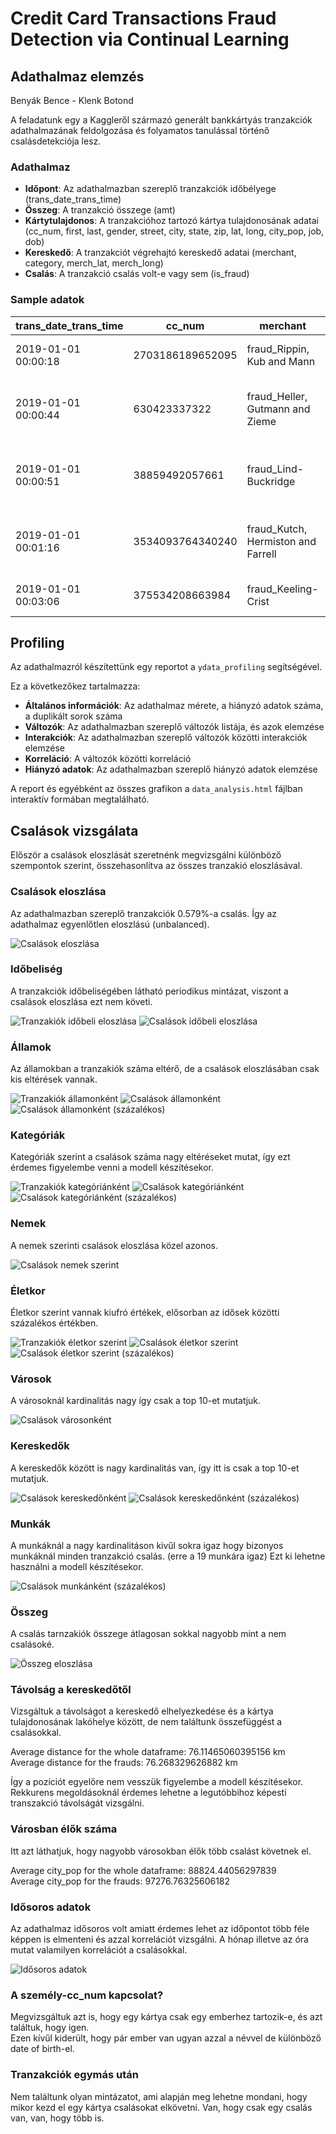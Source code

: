 # Credit Card Transactions Fraud Detection via Continual Learning
## Adathalmaz elemzés

Benyák Bence - Klenk Botond

A feladatunk egy a Kaggleről származó generált bankkártyás tranzakciók adathalmazának feldolgozása és folyamatos tanulással történő csalásdetekciója lesz.

### Adathalmaz

- **Időpont**: Az adathalmazban szereplő tranzakciók időbélyege (trans_date_trans_time)
- **Összeg**: A tranzakció összege (amt)
- **Kártytulajdonos**: A tranzakcióhoz tartozó kártya tulajdonosának adatai (cc_num, first, last, gender, street, city, state, zip, lat, long, city_pop, job, dob)
- **Kereskedő**: A tranzakciót végrehajtó kereskedő adatai (merchant, category, merch_lat, merch_long)
- **Csalás**: A tranzakció csalás volt-e vagy sem (is_fraud)

### Sample adatok

| trans_date_trans_time | cc_num | merchant | category | amt | first | last | gender | street | city | state | zip | lat | long | city_pop | job | dob | trans_num | unix_time | merch_lat | merch_long | is_fraud |
| --- | --- | --- | --- | --- | --- | --- | --- | --- | --- | --- | --- | --- | --- | --- | --- | --- | --- | --- | --- | --- | --- |
| 2019-01-01 00:00:18 | 2703186189652095 | fraud_Rippin, Kub and Mann | misc_net | 4.97 | Jennifer | Banks | F | 561 Perry Cove | Moravian Falls | NC | 28654 | 36.0788 | -81.1781 | 3495 | Psychologist, counselling | 1988-03-09 | 0b242abb623afc578575680df30655b9 | 1325376018 | 36.011293 | -82.048315 | 0 |
| 2019-01-01 00:00:44 | 630423337322 | fraud_Heller, Gutmann and Zieme | grocery_pos | 107.23 | Stephanie | Gill | F | 43039 Riley Greens Suite 393 | Orient | WA | 99160 | 48.8878 | -118.2105 | 149 | Special educational needs teacher | 1978-06-21 | 1f76529f8574734946361c461b024d99 | 1325376044 | 49.159047 | -118.186462 | 0 |
| 2019-01-01 00:00:51 | 38859492057661 | fraud_Lind-Buckridge | entertainment | 220.11 | Edward | Sanchez | M | 594 White Dale Suite 530 | Malad City | ID | 83252 | 42.1808 | -112.2620 | 4154 | Nature conservation officer | 1962-01-19 | a1a22d70485983eac12b5b88dad1cf95 | 1325376051 | 43.150704 | -112.154481 | 0 |
| 2019-01-01 00:01:16 | 3534093764340240 | fraud_Kutch, Hermiston and Farrell | gas_transport | 45.00 | Jeremy | White | M | 9443 Cynthia Court Apt. 038 | Boulder | MT | 59632 | 46.2306 | -112.1138 | 1939 | Patent attorney | 1967-01-12 | 6b849c168bdad6f867558c3793159a81 | 1325376076 | 47.034331 | -112.561071 | 0 |
| 2019-01-01 00:03:06 | 375534208663984 | fraud_Keeling-Crist | misc_pos | 41.96 | Tyler | Garcia | M | 408 Bradley Rest | Doe Hill | VA | 24433 | 38.4207 | -79.4629 | 99 | Dance movement psychotherapist | 1986-03-28 | a41d7549acf90789359a9aa5346dcb46 | 1325376186 | 38.674999 | -78.632459 | 0 |

## Profiling

Az adathalmazról készítettünk egy reportot a `ydata_profiling` segítségével.

Ez a következőkez tartalmazza:
- **Általános információk**: Az adathalmaz mérete, a hiányzó adatok száma, a duplikált sorok száma
- **Változók**: Az adathalmazban szereplő változók listája, és azok elemzése
- **Interakciók**: Az adathalmazban szereplő változók közötti interakciók elemzése
- **Korreláció**: A változók közötti korreláció
- **Hiányzó adatok**: Az adathalmazban szereplő hiányzó adatok elemzése

A report és egyébként az összes grafikon a `data_analysis.html` fájlban interaktív formában megtalálható.

## Csalások vizsgálata

Először a csalások eloszlását szeretnénk megvizsgálni különböző szempontok szerint, összehasonlítva az összes tranzakió eloszlásával.

### Csalások eloszlása

Az adathalmazban szereplő tranzakciók 0.579%-a csalás. Így az adathalmaz egyenlőtlen eloszlású (unbalanced).

![Csalások eloszlása](figures/frauds.png)

### Időbeliség

A tranzakciók időbeliségében látható periodikus mintázat, viszont a csalások eloszlása ezt nem követi.

![Tranzakiók időbeli eloszlása](figures/date_tran.png)
![Csalások időbeli eloszlása](figures/date_fraud.png)

### Államok

Az államokban a tranzakiók száma eltérő, de a csalások eloszlásában csak kis eltérések vannak.

![Tranzakiók államonként](figures/state_tran.png)
![Csalások államonként](figures/state_fraud.png)
![Csalások államonként (százalékos)](figures/state_perc.png)

### Kategóriák

Kategóriák szerint a csalások száma nagy eltéréseket mutat, így ezt érdemes figyelembe venni a modell készítésekor.

![Tranzakiók kategóriánként](figures/category_tran.png)
![Csalások kategóriánként](figures/category_fraud.png)
![Csalások kategóriánként (százalékos)](figures/category_perc.png)

### Nemek

A nemek szerinti csalások eloszlása közel azonos.

![Csalások nemek szerint](figures/gender_fraud.png)

### Életkor

Életkor szerint vannak kiufró értékek, elősorban az idősek közötti százalékos értékben.

![Tranzakiók életkor szerint](figures/age_tran.png)
![Csalások életkor szerint](figures/age_fraud.png)
![Csalások életkor szerint (százalékos)](figures/age_perc.png)

### Városok

A városoknál kardinalitás nagy így csak a top 10-et mutatjuk.

![Csalások városonként](figures/city_fraud_top10.png)

### Kereskedők

A kereskedők között is nagy kardinalitás van, így itt is csak a top 10-et mutatjuk.

![Csalások kereskedőnként](figures/merchant_fraud_top10.png)
![Csalások kereskedőnként (százalékos)](figures/merchant_fraud_top10_perc.png)

### Munkák

A munkáknál a nagy kardinalitáson kivűl sokra igaz hogy bizonyos munkáknál minden tranzakció csalás. (erre a 19 munkára igaz) Ezt ki lehetne használni a modell készítésekor.

![Csalások munkánként (százalékos)](figures/job_perc_100.png)

### Összeg

A csalás tarnzakiók összege átlagosan sokkal nagyobb mint a nem csalásoké.

![Összeg eloszlása](figures/amount_avg.png)

### Távolság a kereskedőtől

Vizsgáltuk a távolságot a kereskedő elhelyezkedése és a kártya tulajdonosának lakóhelye között, de nem találtunk összefüggést a csalásokkal.

Average distance for the whole dataframe: 76.11465060395156 km \
Average distance for the frauds: 76.268329626882 km

Így a pozíciót egyelőre nem vesszük figyelembe a modell készítésekor. \
Rekkurens megoldásoknál érdemes lehetne a legutóbbihoz képesti transzakció távolságát vizsgálni.

### Városban élők száma

Itt azt láthatjuk, hogy nagyobb városokban élők több csalást követnek el.

Average city_pop for the whole dataframe: 88824.44056297839 \
Average city_pop for the frauds: 97276.76325606182

### Idősoros adatok

Az adathalmaz idősoros volt amiatt érdemes lehet az időpontot több féle képpen is elmenteni és azzal korrelációt vizsgálni. A hónap illetve az óra mutat valamilyen korrelációt a csalásokkal.

![Idősoros adatok](figures/time_corr.png)

### A személy-cc_num kapcsolat?

Megvizsgáltuk azt is, hogy egy kártya csak egy emberhez tartozik-e, és azt találtuk, hogy igen. \
Ezen kívűl kiderült, hogy pár ember van ugyan azzal a névvel de különböző date of birth-el.

### Tranzakciók egymás után

Nem találtunk olyan mintázatot, ami alapján meg lehetne mondani, hogy mikor kezd el egy kártya csalásokat elkövetni. Van, hogy csak egy csalás van, van, hogy több is.
